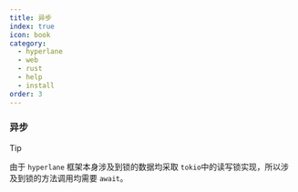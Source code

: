 ```yaml
---
title: 异步
index: true
icon: book
category:
  - hyperlane
  - web
  - rust
  - help
  - install
order: 3
---
```


<Share colorful />

### 异步

> [!tip]
> 由于 `hyperlane` 框架本身涉及到锁的数据均采取 `tokio`中的读写锁实现，所以涉及到锁的方法调用均需要 `await`。

<Bottom />
